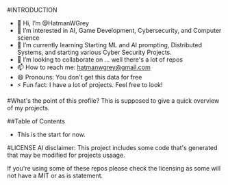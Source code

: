 #INTRODUCTION
- 👋 Hi, I’m @HatmanWGrey
- 👀 I’m interested in AI, Game Development, Cybersecurity, and Computer science
- 🌱 I’m currently learning Starting ML and AI prompting, Distributed Systems, and starting various Cyber Security Projects.
- 💞️ I’m looking to collaborate on ... well there's a lot of repos
- 📫 How to reach me: hatmanwgrey@gmail.com
- 😄 Pronouns: You don't get this data for free 
- ⚡ Fun fact: I have a lot of projects. Feel free to look!

#What's the point of this profile? 
This is supposed to give a quick overview of my projects. 

##Table of Contents
- This is the start for now. 

#LICENSE 
AI disclaimer:
This project includes some code that's generated that may be modified for projects usaage.

If you're using some of these repos please check the licensing as some will not have a MIT or as is statement. 

<!---
HatmanWGrey/HatmanWGrey is a ✨ special ✨ repository because its `README.md` (this file) appears on your GitHub profile.
You can click the Preview link to take a look at your changes.
--->
